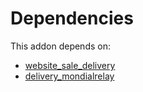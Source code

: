 # Dependencies

This addon depends on:

- [website_sale_delivery](../../../../odoo-bringout-oca-ocb-website_sale_delivery)
- [delivery_mondialrelay](../../../../../oca-ocb-warehouse/odoo-bringout-oca-ocb-delivery_mondialrelay)
